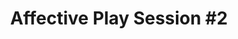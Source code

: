 ---
layout: default
category: session
id: affective-play-session-2
title: Affective Play Session &#35;2
permalink: /schedule#affective-play-session-2

day: Saturday
time: 1&colon;30pm - 2&colon;45pm
timeorder: 5
room: Rm. 845

talks:
  - The Possibilities and Perils of Being Femme in Games
  - Reimagining Gender
  - We Are Fine&colon; That Ain't Your Old Folks Oppression 101
---
